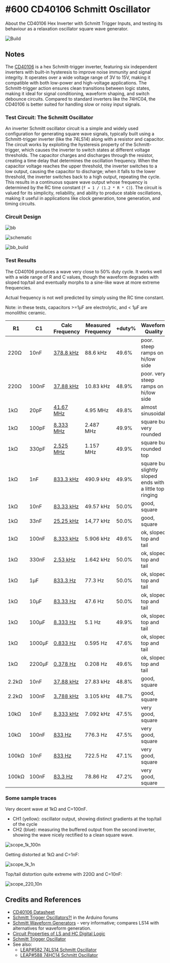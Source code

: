 # #600 CD40106 Schmitt Oscillator

About the CD40106 Hex Inverter with Schmitt Trigger Inputs, and testing its behaviour as a relaxation oscillator square wave generator.

![Build](./assets/SchmittOscillator_build.jpg?raw=true)

## Notes

The [CD40106](https://www.futurlec.com/4000Series/CD40106.shtml) is a hex Schmitt-trigger inverter, featuring six independent inverters with built-in hysteresis to improve noise immunity and signal integrity. It operates over a wide voltage range of 3V to 15V, making it compatible with both low-power and high-voltage applications. The Schmitt-trigger action ensures clean transitions between logic states, making it ideal for signal conditioning, waveform shaping, and switch debounce circuits. Compared to standard inverters like the 74HC04, the CD40106 is better suited for handling slow or noisy input signals.

### Test Circuit: The Schmitt Oscillator

An inverter Schmitt oscillator circuit is a simple and widely used configuration for generating square wave signals, typically built using a Schmitt-trigger inverter (like the 74LS14) along with a resistor and capacitor. The circuit works by exploiting the hysteresis property of the Schmitt-trigger, which causes the inverter to switch states at different voltage thresholds. The capacitor charges and discharges through the resistor, creating a time delay that determines the oscillation frequency. When the capacitor voltage reaches the upper threshold, the inverter switches to a low output, causing the capacitor to discharge; when it falls to the lower threshold, the inverter switches back to a high output, repeating the cycle. This results in a continuous square wave output whose frequency is determined by the RC time constant (`f = 1 / (1.2 * R * C)`). The circuit is valued for its simplicity, reliability, and ability to produce stable oscillations, making it useful in applications like clock generation, tone generation, and timing circuits.

### Circuit Design

![bb](./assets/SchmittOscillator_bb.jpg?raw=true)

![schematic](./assets/SchmittOscillator_schematic.jpg?raw=true)

![bb_build](./assets/SchmittOscillator_bb_build.jpg?raw=true)

### Test Results

The CD40106 produces a wave very close to 50% duty cycle.
It works well with a wide range of R and C values, though the waveform degrades with sloped top/tail and eventually morphs to a sine-like wave at more extreme frequencies.

Actual frequency is not well predicted by simply using the RC time constant.

Note: in these tests, capacitors >=1µF are electrolytic, and < 1µF are monolithic ceramic.

| R1    | C1     | Calc Frequency                                                                      | Measured Frequency | +duty% | Waveform Quality |
|-------|--------|-------------------------------------------------------------------------------------|--------------------|--------|------------------|
| 220Ω  | 10nF   | [378.8 kHz](https://www.wolframalpha.com/input?i=1%2F%281.2*220%CE%A9*10nF%29)      | 88.6 kHz           | 49.6%  | poor. steep ramps on hi/low side |
| 220Ω  | 100nF  | [37.88 kHz](https://www.wolframalpha.com/input?i=1%2F%281.2*220%CE%A9*100nF%29)     | 10.83 kHz          | 48.9%  | poor. very steep ramps on hi/low side |
| 1kΩ   | 20pF   | [41.67 MHz](https://www.wolframalpha.com/input?i=1%2F%281.2*1k%CE%A9*20pF%29)       | 4.95 MHz           | 49.8%  | almost sinusoidal |
| 1kΩ   | 100pF  | [8.333 MHz](https://www.wolframalpha.com/input?i=1%2F%281.2*1k%CE%A9*100pF%29)      | 2.487 MHz          | 49.9%  | square but very rounded |
| 1kΩ   | 330pF  | [2.525 MHz](https://www.wolframalpha.com/input?i=1%2F%281.2*1k%CE%A9*330pF%29)      | 1.157 MHz          | 49.9%  | square but rounded top |
| 1kΩ   | 1nF    | [833.3 kHz](https://www.wolframalpha.com/input?i=1%2F%281.2*1k%CE%A9*1nF%29)        | 490.9 kHz          | 49.9%  | square but slightly sloped ends with a little top ringing |
| 1kΩ   | 10nF   | [83.33 kHz](https://www.wolframalpha.com/input?i=1%2F%281.2*1k%CE%A9*10nF%29)       | 49.57 kHz          | 50.0%  | good, square |
| 1kΩ   | 33nF   | [25.25 kHz](https://www.wolframalpha.com/input?i=1%2F%281.2*1k%CE%A9*33nF%29)       | 14,77 kHz          | 50.0%  | good, square |
| 1kΩ   | 100nF  | [8.333 kHz](https://www.wolframalpha.com/input?i=1%2F%281.2*1k%CE%A9*100nF%29)      | 5.906 kHz          | 49.6%  | ok, sloped top and tail |
| 1kΩ   | 330nF  | [2.53 kHz](https://www.wolframalpha.com/input?i=1%2F%281.2*1k%CE%A9*330nF%29)       | 1.642 kHz          | 50.0%  | ok, sloped top and tail |
| 1kΩ   | 1µF    | [833.3 Hz](https://www.wolframalpha.com/input?i=1%2F%281.2*1k%CE%A9*1%C2%B5F%29)    |  77.3 Hz           | 50.0%  | ok, sloped top and tail |
| 1kΩ   | 10µF   | [83.33 Hz](https://www.wolframalpha.com/input?i=1%2F%281.2*1k%CE%A9*10%C2%B5F%29)   |  47.6 Hz           | 50.0%  | ok, sloped top and tail |
| 1kΩ   | 100µF  | [8.333 Hz](https://www.wolframalpha.com/input?i=1%2F%281.2*1k%CE%A9*100%C2%B5F%29)  |   5.1 Hz           | 49.9%  | ok, sloped top and tail |
| 1kΩ   | 1000µF | [0.833 Hz](https://www.wolframalpha.com/input?i=1%2F%281.2*1k%CE%A9*1000%C2%B5F%29) | 0.595 Hz           | 47.6%  | ok, sloped top and tail |
| 1kΩ   | 2200µF | [0.378 Hz](https://www.wolframalpha.com/input?i=1%2F%281.2*1k%CE%A9*2200%C2%B5F%29) | 0.208 Hz           | 49.6%  | ok, sloped top and tail |
| 2.2kΩ | 10nF   | [37.88 kHz](https://www.wolframalpha.com/input?i=1%2F%281.2*2.2k%CE%A9*10nF%29)     | 27.83 kHz          | 48.8%  | good, square |
| 2.2kΩ | 100nF  | [3.788 kHz](https://www.wolframalpha.com/input?i=1%2F%281.2*2.2k%CE%A9*100nF%29)    | 3.105 kHz          | 48.7%  | good, square |
| 10kΩ  | 10nF   | [8.333 kHz](https://www.wolframalpha.com/input?i=1%2F%281.2*10k%CE%A9*10nF%29)      | 7.092 kHz          | 47.5%  | very good, square |
| 10kΩ  | 100nF  | [833 Hz](https://www.wolframalpha.com/input?i=1%2F%281.2*10k%CE%A9*100nF%29)        |  776.3 Hz          | 47.5%  | very good, square |
| 100kΩ | 10nF   | [833 Hz](https://www.wolframalpha.com/input?i=1%2F%281.2*100k%CE%A9*10nF%29)        | 722.5 Hz           | 47.1%  | very good, square |
| 100kΩ | 100nF  | [83.3 Hz](https://www.wolframalpha.com/input?i=1%2F%281.2*100k%CE%A9*100nF%29)      |  78.86 Hz          | 47.2%  | very good, square |

### Some sample traces

Very decent wave at 1kΩ and C=100nF.

* CH1 (yellow): oscillator output, showing distinct gradients at the top/tail of the cycle
* CH2 (blue): measuring the buffered output from the second inverter, showing the wave nicely rectified to a clean square wave.

![scope_1k_100n](./assets/scope_1k_100n.gif)

Getting distorted at 1kΩ and C=1nF:

![scope_1k_1n](./assets/scope_1k_1n.gif)

Top/tail distortion quite extreme with 220Ω and C=10nF:

![scope_220_10n](./assets/scope_220_10n.gif)

## Credits and References

* [CD40106 Datasheet](https://www.futurlec.com/4000Series/CD40106.shtml)
* [Schmitt Trigger Oscillators?!](https://forum.arduino.cc/t/schmitt-trigger-oscillators/144197) in the Arduino forums
* [Schmitt Waveform Generators](https://www.electronics-tutorials.ws/waveforms/generators.html) - very informative; compares LS14 with alternatives for waveform generation.
* [Circuit Properties of LS and HC Digital Logic](https://mysite.du.edu/~etuttle/electron/elect13.htm)
* [Schmitt Trigger Oscillator](https://electronics-course.com/schmitt-trigger-oscillator)
* See also:
    * [LEAP#582 74LS14 Schmitt Oscillator](https://leap.tardate.com/electronics101/74ls14/schmittoscillator/)
    * [LEAP#588 74HC14 Schmitt Oscillator](https://leap.tardate.com/electronics101/74hc14/schmittoscillator/)
